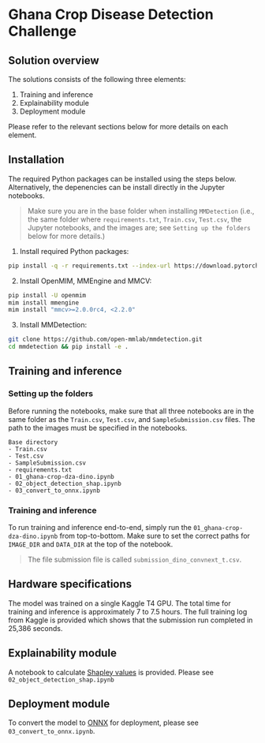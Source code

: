 # Ghana Crop Disease Detection Challenge

## Solution overview
The solutions consists of the following three elements: 
 1. Training and inference
 2. Explainability module
 3. Deployment module

Please refer to the relevant sections below for more details on each element.

## Installation
The required Python packages can be installed using the steps below. Alternatively, the depenencies can be install directly in the Jupyter notebooks.

>Make sure you are in the base folder when installing `MMDetection` (i.e., the same folder where `requirements.txt`, `Train.csv`, `Test.csv`, the Jupyter notebooks, and the images are; see `Setting up the folders` below for more details.)

1. Install required Python packages:
```bash
pip install -q -r requirements.txt --index-url https://download.pytorch.org/whl/cu121
```

2. Install OpenMIM, MMEngine and MMCV:
```bash
pip install -U openmim
mim install mmengine
mim install "mmcv>=2.0.0rc4, <2.2.0"
```

3. Install MMDetection:
```bash
git clone https://github.com/open-mmlab/mmdetection.git
cd mmdetection && pip install -e .
```

## Training and inference

### Setting up the folders
Before running the notebooks, make sure that all three notebooks are in the same folder as the `Train.csv`, `Test.csv`, and `SampleSubmission.csv` files. The path to the images must be specified in the notebooks. 

    Base directory
    - Train.csv
    - Test.csv
    - SampleSubmission.csv
    - requirements.txt
    - 01_ghana-crop-dza-dino.ipynb
    - 02_object_detection_shap.ipynb
    - 03_convert_to_onnx.ipynb

### Training and inference
To run training and inference end-to-end, simply run the `01_ghana-crop-dza-dino.ipynb` from top-to-bottom. Make sure to set the correct paths for `IMAGE_DIR` and `DATA_DIR` at the top of the notebook.

>The file submission file is called `submission_dino_convnext_t.csv`.

## Hardware specifications
The model was trained on a single Kaggle T4 GPU. The total time for training and inference is approximately 7 to 7.5 hours. The full training log from Kaggle is provided which shows that the submission run completed in 25,386 seconds.

## Explainability module
A notebook to calculate [Shapley values](https://shap.readthedocs.io/en/latest/example_notebooks/overviews/An%20introduction%20to%20explainable%20AI%20with%20Shapley%20values.html) is provided. Please see `02_object_detection_shap.ipynb`

## Deployment module
To convert the  model to [ONNX](https://onnx.ai/) for deployment, please see `03_convert_to_onnx.ipynb`.
